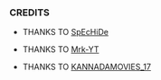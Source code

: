 ### CREDITS

* THANKS TO [SpEcHiDe](https://github.com/SpEcHiDe)

* THANKS TO [Mrk-YT](https://github.com/MRK-YT)

* THANKS TO [KANNADAMOVIES_17](https://github.com/kannadamoviesrequestbot) 
